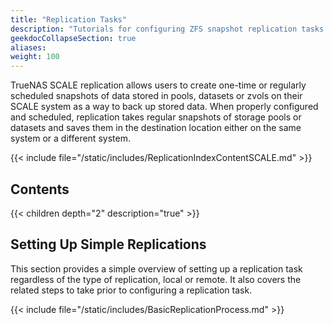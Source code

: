 ```yaml
---
title: "Replication Tasks"
description: "Tutorials for configuring ZFS snapshot replication tasks in TrueNAS SCALE."
geekdocCollapseSection: true
aliases:
weight: 100
---
```


TrueNAS SCALE replication allows users to create one-time or regularly scheduled snapshots of data stored in pools, datasets or zvols on their SCALE system as a way to back up stored data. 
When properly configured and scheduled, replication takes regular snapshots of storage pools or datasets and saves them in the destination location either on the same system or a different system. 

{{< include file="/static/includes/ReplicationIndexContentSCALE.md" >}}

## Contents

{{< children depth="2" description="true" >}}

## Setting Up Simple Replications 

This section provides a simple overview of setting up a replication task regardless of the type of replication, local or remote. 
It also covers the related steps to take prior to configuring a replication task. 

{{< include file="/static/includes/BasicReplicationProcess.md" >}}

